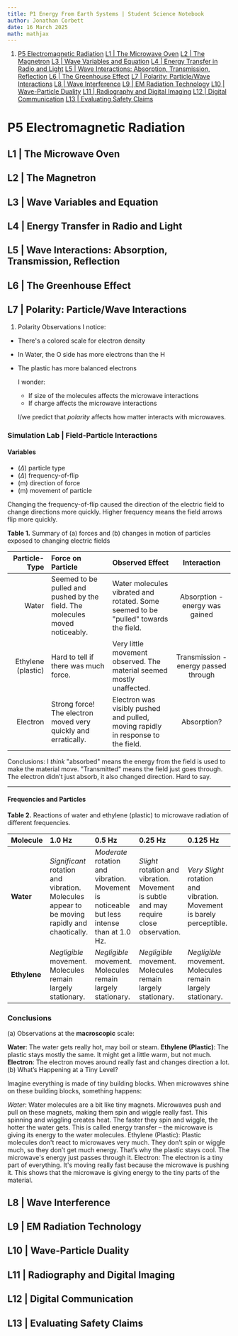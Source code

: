```yaml
---
title: P1 Energy From Earth Systems | Student Science Notebook
author: Jonathan Corbett
date: 16 March 2025
math: mathjax
---
```


1. [P5 Electromagnetic Radiation](#p5-electromagnetic-radiation)
    [L1 | The Microwave Oven](#l1--the-microwave-oven)
    [L2 | The Magnetron](#l2--the-magnetron)
    [L3 | Wave Variables and Equation](#l3--wave-variables-and-equation)
    [L4 | Energy Transfer in Radio and Light](#l4--energy-transfer-in-radio-and-light)
    [L5 | Wave Interactions: Absorption, Transmission, Reflection](#l5--wave-interactions-absorption-transmission-reflection)
    [L6 | The Greenhouse Effect](#l6--the-greenhouse-effect)
    [L7 | Polarity: Particle/Wave Interactions](#l7--polarity-particlewave-interactions)
    [L8 | Wave Interference](#l8--wave-interference)
    [L9 | EM Radiation Technology](#l9--em-radiation-technology)
    [L10 | Wave-Particle Duality](#l10--wave-particle-duality)
     [L11 | Radiography and Digital Imaging](#l11--radiography-and-digital-imaging)
     [L12 | Digital Communication](#l12--digital-communication)
     [L13 | Evaluating Safety Claims](#l13--evaluating-safety-claims)


# P5 Electromagnetic Radiation

## L1 | The Microwave Oven
## L2 | The Magnetron
## L3 | Wave Variables and Equation
## L4 | Energy Transfer in Radio and Light
## L5 | Wave Interactions: Absorption, Transmission, Reflection
## L6 | The Greenhouse Effect
## L7 | Polarity: Particle/Wave Interactions
1. Polarity Observations
  I notice:
- There's a colored scale for electron density
- In Water, the O side has more electrons than the H
- The plastic has more balanced electrons
  
  I wonder:
  - If size of the molecules affects the microwave interactions
  - If charge affects the microwave interactions

   I/we predict that *polarity* affects how matter interacts with microwaves.

### Simulation Lab | Field-Particle Interactions

#### Variables
- ($\Delta$) particle type
- ($\Delta$) frequency-of-flip
- (m) direction of force
- (m) movement of particle

Changing the frequency-of-flip caused the direction of the electric field to change directions more quickly. Higher frequency means the field arrows flip more quickly.

**Table 1.** Summary of (a) forces and (b) changes in motion of particles exposed to changing electric fields 

| Particle-Type | Force on Particle | Observed Effect |Interaction|
|---:|:---|:---|:---:|
| Water |  Seemed to be pulled and pushed by the field.  The molecules moved noticeably. | Water molecules vibrated and rotated. Some seemed to be "pulled" towards the field. | Absorption - energy was gained|
| Ethylene (plastic) |  Hard to tell if there was much force. |  Very little movement observed.  The material seemed mostly unaffected. |Transmission - energy passed through|
| Electron |  Strong force!  The electron moved very quickly and erratically. | Electron was visibly pushed and pulled, moving rapidly in response to the field. |Absorption?|

Conclusions: I *think* "absorbed" means the energy from the field is used to make the material move. "Transmitted" means the field just goes through.  The electron didn't just absorb, it also changed direction. Hard to say.

---
#### Frequencies and Particles

**Table 2.** Reactions of water and ethylene (plastic) to microwave radiation of different frequencies. 

| Molecule | 1.0 Hz | 0.5 Hz | 0.25 Hz | 0.125 Hz |
| :-------- | :----- | :----- | :----- | :----- |
| **Water** | *Significant* rotation and vibration. Molecules appear to be moving rapidly and chaotically.  | *Moderate* rotation and vibration. Movement is noticeable but less intense than at 1.0 Hz. | *Slight* rotation and vibration. Movement is subtle and may require close observation. | *Very Slight* rotation and vibration. Movement is barely perceptible. |
| **Ethylene** | *Negligible* movement. Molecules remain largely stationary. | *Negligible* movement. Molecules remain largely stationary. | *Negligible* movement. Molecules remain largely stationary. | *Negligible* movement. Molecules remain largely stationary. |


### Conclusions

(a) Observations at the **macroscopic** scale:

**Water**: The water gets really hot, may boil or steam.
**Ethylene (Plastic)**: The plastic stays mostly the same. It might get a little warm, but not much.
**Electron**: The electron moves around really fast and changes direction a lot.
(b) What’s Happening at a Tiny Level?

Imagine everything is made of tiny building blocks. When microwaves shine on these building blocks, something happens:

*Water*: Water molecules are a bit like tiny magnets. Microwaves push and pull on these magnets, making them spin and wiggle really fast. This spinning and wiggling creates heat. The faster they spin and wiggle, the hotter the water gets. This is called energy transfer – the microwave is giving its energy to the water molecules.
Ethylene (Plastic): Plastic molecules don't react to microwaves very much. They don’t spin or wiggle much, so they don’t get much energy. That’s why the plastic stays cool. The microwave's energy just passes through it.
Electron: The electron is a tiny part of everything. It's moving really fast because the microwave is pushing it. This shows that the microwave is giving energy to the tiny parts of the material.

## L8 | Wave Interference
## L9 | EM Radiation Technology
## L10 | Wave-Particle Duality
## L11 | Radiography and Digital Imaging
## L12 | Digital Communication
## L13 | Evaluating Safety Claims
##